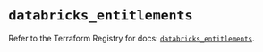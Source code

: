 # `databricks_entitlements`

Refer to the Terraform Registry for docs: [`databricks_entitlements`](https://registry.terraform.io/providers/databricks/databricks/1.85.0/docs/resources/entitlements).
